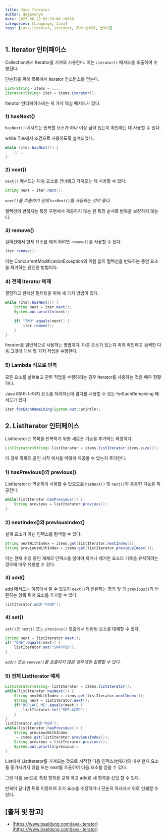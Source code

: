 ```yaml
---
title: Java Iterator
author: dejavuhyo
date: 2023-06-22 09:10:00 +0900
categories: [Language, Java]
tags: [java-iterator, iterator, 자바-반복자, 반복자]
---
```


## 1. Iterator 인터페이스
Collection에서 Iterator를 가져와 사용한다. 이는 `iterator()` 메서드를 호출하여 수행된다.

단순화를 위해 목록에서 Iterator 인스턴스를 얻는다.

```java
List<String> items = ...
Iterator<String> iter = items.iterator();
```

Iterator 인터페이스에는 세 가지 핵심 메서드가 있다.

### 1) hasNext()
`hasNext()` 메서드는 반복할 요소가 하나 이상 남아 있는지 확인하는 데 사용할 수 있다.

while 루프에서 조건으로 사용하도록 설계되었다.

```java
while (iter.hasNext()) {
    // ...
}
```

### 2) next()
`next()` 메서드는 다음 요소를 건너뛰고 가져오는 데 사용할 수 있다.

```java
String next = iter.next();
```

*`next()`를 호출하기 전에 `hasNext()`를 사용하는 것이 좋다.*

컬렉션의 반복자는 특정 구현에서 제공하지 않는 한 특정 순서로 반복을 보장하지 않는다.

### 3) remove()
컬렉션에서 현재 요소를 제거 하려면 `remove()`를 사용할 수 있다.

```java
iter.remove();
```

이는 ConcurrentModificationException의 위험 없이 컬렉션을 반복하는 동안 요소를 제거하는 안전한 방법이다.

### 4) 전체 Iterator 예제
결합하고 컬렉션 필터링을 위해 세 가지 방법이 있다.

```java
while (iter.hasNext()) {
    String next = iter.next();
    System.out.println(next);
 
    if( "TWO".equals(next)) {
        iter.remove();
    }
}
```

Iterator를 일반적으로 사용하는 방법이다. 다른 요소가 있는지 미리 확인하고 검색한 다음 그것에 대해 몇 가지 작업을 수행한다.

### 5) Lambda 식으로 반복
모든 요소를 ​​살펴보고 관련 작업을 수행하려는 경우 Iterator를 사용하는 것은 매우 장황하다.

Java 8부터 나머지 요소를 처리하는데 람다를 사용할 수 있는 forEachRemaining 메서드가 있다.

```java
iter.forEachRemaining(System.out::println);
```

## 2. ListIterator 인터페이스
ListIterator는 목록을 반복하기 위한 새로운 기능을 추가하는 확장이다.

```java
ListIterator<String> listIterator = items.listIterator(items.size());
```

이 경우 목록의 끝인 시작 위치를 어떻게 제공할 수 있는지 주의한다.

### 1) hasPrevious()와 previous()
ListIterator는 역순회에 사용할 수 있으므로 `hasNext()` 및 `next()`와 동등한 기능을 제공한다.

```java
while(listIterator.hasPrevious()) {
    String previous = listIterator.previous();
}
```

### 2) nextIndex()와 previousIndex()
실제 요소가 아닌 인덱스를 탐색할 수 있다.

```java
String nextWithIndex = items.get(listIterator.nextIndex());
String previousWithIndex = items.get(listIterator.previousIndex());
```

이는 현재 수정 중인 개체의 인덱스를 알아야 하거나 제거된 요소의 기록을 유지하려는 경우에 매우 유용할 수 있다.

### 3) add()
add 메서드는 이름에서 알 수 있듯이 `next()`가 반환하는 항목 앞 과 `previous()`가 반환하는 항목 뒤에 요소를 추가할 수 있다.

```java
listIterator.add("FOUR");
```

### 4) set()
`set()`은 `next()` 또는 `previous()` 호출에서 반환된 요소를 대체할 수 있다.

```java
String next = listIterator.next();
if( "ONE".equals(next)) {
    listIterator.set("SWAPPED");
}
```

*`add()` 또는 `remove()`를 호출하지 않은 경우에만 실행할 수 있다.*

### 5) 전체 ListIterator 예제

```java
ListIterator<String> listIterator = items.listIterator();
while(listIterator.hasNext()) {
    String nextWithIndex = items.get(listIterator.nextIndex());
    String next = listIterator.next();
    if("REPLACE ME".equals(next)) {
        listIterator.set("REPLACED");
    }
}
listIterator.add("NEW");
while(listIterator.hasPrevious()) {
    String previousWithIndex
     = items.get(listIterator.previousIndex());
    String previous = listIterator.previous();
    System.out.println(previous);
}
```

List에서 ListIterator를 가져오는 것으로 시작한 다음 인덱스(반복기의 내부 현재 요소를 증가시키지 않음  또는 next를 호출하여 다음 요소를 얻을 수 있다.

그런 다음 set으로 특정 항목을 교체 하고 add로 새 항목을 삽입 할 수 있다.

반복이 끝나면 뒤로 이동하여 추가 요소를 수정하거나 단순히 아래에서 위로 인쇄할 수 있다.

## [출처 및 참고]
* [https://www.baeldung.com/java-iterator](https://www.baeldung.com/java-iterator)
